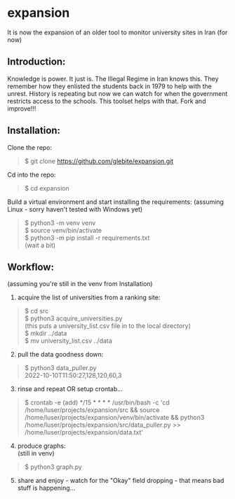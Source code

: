 # expansion  
It is now the expansion of an older tool to monitor university sites in Iran (for now)

## Introduction:
Knowledge is power.  It just is.  The Illegal Regime in Iran knows this.  They remember
how they enlisted the students back in 1979 to help with the unrest.  History is repeating
but now we can watch for when the government restricts access to the schools.  This toolset
helps with that.  Fork and improve!!!  

## Installation:
Clone the repo:  
> $ git clone https://github.com/glebite/expansion.git  

Cd into the repo:  
> $ cd expansion

Build a virtual environment and start installing the requirements:
(assuming Linux - sorry haven't tested with Windows yet)  
> $ python3 -m venv venv  
> $ source venv/bin/activate  
> $ python3 -m pip install -r requirements.txt  
(wait a bit)

## Workflow:
(assuming you're still in the venv from Installation)  
1) acquire the list of universities from a ranking site:  
> $ cd src  
> $ python3 acquire_universities.py  
(this puts a university_list.csv file in to the local directory)  
> $ mkdir ../data  
> $ mv university_list.csv ../data  

2) pull the data goodness down:  
> $ python3 data_puller.py  
2022-10-10T11:50:27,128,120,60,3  

3) rinse and repeat OR setup crontab...  
> $ crontab -e
> (add)
> */15 * * * * /usr/bin/bash -c 'cd /home/luser/projects/expansion/src && source /home/luser/projects/expansion/venv/bin/activate && python3 /home/luser/projects/expansion/src/data_puller.py >> /home/luser/projects/expansion/data.txt'  

4) produce graphs:  
(still in venv)
> $ python3 graph.py

5) share and enjoy - watch for the "Okay" field dropping - that means bad stuff is happening...







